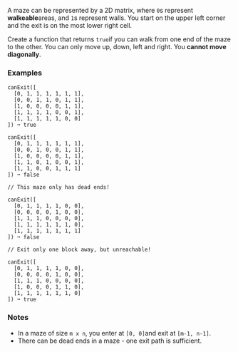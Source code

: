 A maze can be represented by a 2D matrix, where `0`s represent **walkeable**areas, and `1`s represent walls. You start on the upper left corner and the exit is on the most lower right cell.

Create a function that returns `true`if you can walk from one end of the maze to the other. You can only move up, down, left and right. You **cannot move diagonally**.


### Examples ###
    canExit([
      [0, 1, 1, 1, 1, 1, 1],
      [0, 0, 1, 1, 0, 1, 1],
      [1, 0, 0, 0, 0, 1, 1],
      [1, 1, 1, 1, 0, 0, 1],
      [1, 1, 1, 1, 1, 0, 0]
    ]) ➞ true

    canExit([
      [0, 1, 1, 1, 1, 1, 1],
      [0, 0, 1, 0, 0, 1, 1],
      [1, 0, 0, 0, 0, 1, 1],
      [1, 1, 0, 1, 0, 0, 1],
      [1, 1, 0, 0, 1, 1, 1]
    ]) ➞ false

    // This maze only has dead ends!

    canExit([
      [0, 1, 1, 1, 1, 0, 0],
      [0, 0, 0, 0, 1, 0, 0],
      [1, 1, 1, 0, 0, 0, 0],
      [1, 1, 1, 1, 1, 1, 0],
      [1, 1, 1, 1, 1, 1, 1]
    ]) ➞ false

    // Exit only one block away, but unreachable!

    canExit([
      [0, 1, 1, 1, 1, 0, 0],
      [0, 0, 0, 0, 1, 0, 0],
      [1, 1, 1, 0, 0, 0, 0],
      [1, 0, 0, 0, 1, 1, 0],
      [1, 1, 1, 1, 1, 1, 0]
    ]) ➞ true


### Notes ###
*   In a maze of size `m x n`, you enter at `[0, 0]`and exit at `[m-1, n-1]`.
*   There can be dead ends in a maze - one exit path is sufficient.